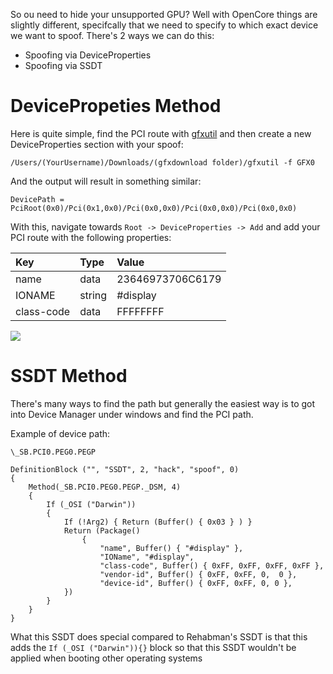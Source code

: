 So ou need to hide your unsupported GPU? Well with OpenCore things are slightly different, specifcally that we need to specify to which exact device we want to spoof. There's 2 ways we can do this:
* Spoofing via DeviceProperties
* Spoofing via SSDT

# DevicePropeties Method

Here is quite simple, find the PCI route with [gfxutil](https://github.com/acidanthera/gfxutil/releases) and then create a new DeviceProperties section with your spoof:
```
/Users/(YourUsername)/Downloads/(gfxdownload folder)/gfxutil -f GFX0
```
And the output will result in something similar:

```
DevicePath = PciRoot(0x0)/Pci(0x1,0x0)/Pci(0x0,0x0)/Pci(0x0,0x0)/Pci(0x0,0x0)
```
With this, navigate towards `Root -> DeviceProperties -> Add` and add your PCI route with the following properties:

|Key|Type|Value|
|:-|:-|:-|
|name|data|23646973706C6179|
|IONAME|string|\#display|
|class-code|data|FFFFFFFF|

![](https://i.imgur.com/ctw6W4b.png)




# SSDT Method
There's many ways to find the path but generally the easiest way is to got into Device Manager under windows and find the PCI path.

Example of device path:

`\_SB.PCI0.PEG0.PEGP`



```
DefinitionBlock ("", "SSDT", 2, "hack", "spoof", 0)
{
    Method(_SB.PCI0.PEG0.PEGP._DSM, 4)
    {
        If (_OSI ("Darwin"))
        {
            If (!Arg2) { Return (Buffer() { 0x03 } ) }
            Return (Package()
                {
                    "name", Buffer() { "#display" },
                    "IOName", "#display",
                    "class-code", Buffer() { 0xFF, 0xFF, 0xFF, 0xFF },
                    "vendor-id", Buffer() { 0xFF, 0xFF, 0,  0 },
                    "device-id", Buffer() { 0xFF, 0xFF, 0, 0 },
            })
        }
    }
}
```

What this SSDT does special compared to Rehabman's SSDT is that this adds the `If (_OSI ("Darwin")){}` block so that this SSDT wouldn't be applied when booting other operating systems

